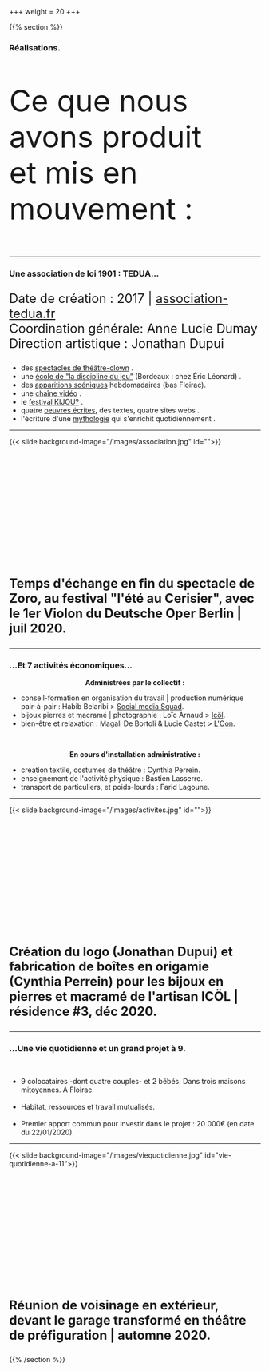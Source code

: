 +++
weight = 20
+++

{{% section %}}


### Réalisations. 
<p " style="font-size:60px;">Ce que nous avons produit<br>et mis en mouvement :</p> 

---


### Une association de loi 1901 : TEDUA...
<p style="font-size:25px;">Date de création :  2017 | <u>association-tedua.fr</u> <br>Coordination générale: Anne Lucie Dumay<br>   
Direction artistique : Jonathan Dupui</p>  


- des [spectacles de théâtre-clown](https://blog.association-tedua.fr/spectacles-saison-2019-2020/) .
- une [école de "la discipline du jeu"](https://www.association-tedua.fr/) (Bordeaux : chez Éric Léonard) .
- des [apparitions scéniques](https://vimeo.com/search?q=association%20tedua) hebdomadaires (bas Floirac).
- une [chaîne vidéo](https://vimeo.com/search?q=association%20tedua) .
- le [festival KIJOU?](https://blog.association-tedua.fr/accueil/archive-kijou/) .
- quatre [oeuvres écrites](https://blog.association-tedua.fr/accueil/juin-2019-cr%C3%A9ation-les-nouveaux-gouverneurs-texte-support/), des textes, quatre sites webs .
- l'écriture d'une [mythologie](https://www.zorozorai.land/#/la-comptabilite-des-plumes-et-des-cailloux) qui s'enrichit quotidiennement .

---

{{< slide background-image="/images/association.jpg" id="">}}

<br><br><br><br><br><br><br><br><br><br><br><br><br>
<p style="font-size:25px;"><strong>Temps d'échange en fin du spectacle de Zoro, au festival "l'été au Cerisier", avec le 1er Violon du Deutsche Oper Berlin | juil 2020.</strong></p> 

---

### ...Et 7 activités économiques...

<p style="text-align:center;"> 
<b>Administrées par le collectif :</b></p> 

- conseil-formation en organisation du travail | production numérique pair-à-pair : Habib Belaribi > [Social media Squad](https://www.socialmediasquad.cc/).
- bijoux pierres et macramé | photographie : Loïc Arnaud > [Icöl](https://icol-crea.net/#/).
- bien-être et relaxation : Magali De Bortoli & Lucie Castet > [L'Oon](https://www.soin-4-mains.eu).
<br>
<p style="text-align:center;"><b> En cours d'installation administrative :</b></p> 
 
- création textile, costumes de théâtre : Cynthia Perrein.
- enseignement de l'activité physique : Bastien Lasserre.
- transport de particuliers, et poids-lourds : Farid Lagoune.

---

{{< slide background-image="/images/activites.jpg" id="">}}

<br><br><br><br><br><br><br><br><br><br><br><br><br>
<p style="font-size:25px;"><strong>Création du logo (Jonathan Dupui) et fabrication de boîtes en origamie (Cynthia Perrein) pour les bijoux en pierres et macramé de l'artisan ICÖL | résidence #3, déc 2020.</strong></p> 

---


### ...Une vie quotidienne et un grand projet à 9.

<br>

- 9 colocataires -dont quatre couples- et 2 bébés. Dans trois maisons mitoyennes. À Floirac.
<br><br>
- Habitat, ressources et travail mutualisés.
<br><br>
- Premier apport commun pour investir dans le projet : 20 000€ (en date du 22/01/2020).

---

{{< slide background-image="/images/viequotidienne.jpg" id="vie-quotidienne-a-11">}}

<br><br><br><br><br><br><br><br><br><br><br><br><br>
<p style="font-size:25px;"><strong>Réunion de voisinage en extérieur, devant le garage transformé en théâtre de préfiguration | automne 2020.</strong></p> 

{{% /section %}}
